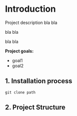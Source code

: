# Introduction
Project description bla bla

bla bla

bla bla


__Project goals:__
* goal1
* goal2 

## 1. Installation process
```shell
git clone path
```

## 2. Project Structure


